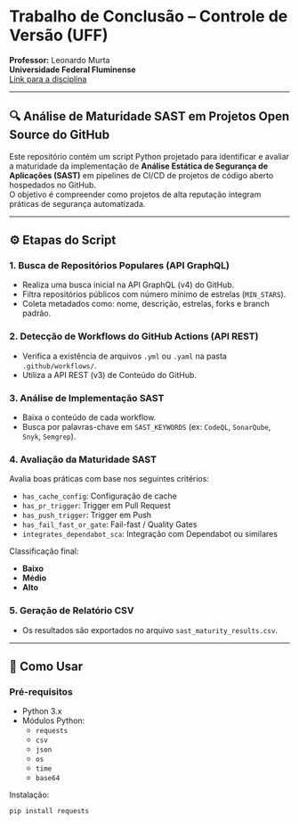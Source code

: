 # Trabalho de Conclusão – Controle de Versão (UFF)

**Professor:** Leonardo Murta  
**Universidade Federal Fluminense**  
[Link para a disciplina](https://leomurta.github.io/courses/2025.1/cv.html)

---

## 🔍 Análise de Maturidade SAST em Projetos Open Source do GitHub

Este repositório contém um script Python projetado para identificar e avaliar a maturidade da implementação de **Análise Estática de Segurança de Aplicações (SAST)** em pipelines de CI/CD de projetos de código aberto hospedados no GitHub.  
O objetivo é compreender como projetos de alta reputação integram práticas de segurança automatizada.

---

## ⚙️ Etapas do Script

### 1. Busca de Repositórios Populares (API GraphQL)

- Realiza uma busca inicial na API GraphQL (v4) do GitHub.
- Filtra repositórios públicos com número mínimo de estrelas (`MIN_STARS`).
- Coleta metadados como: nome, descrição, estrelas, forks e branch padrão.

### 2. Detecção de Workflows do GitHub Actions (API REST)

- Verifica a existência de arquivos `.yml` ou `.yaml` na pasta `.github/workflows/`.
- Utiliza a API REST (v3) de Conteúdo do GitHub.

### 3. Análise de Implementação SAST

- Baixa o conteúdo de cada workflow.
- Busca por palavras-chave em `SAST_KEYWORDS` (ex: `CodeQL`, `SonarQube`, `Snyk`, `Semgrep`).

### 4. Avaliação da Maturidade SAST

Avalia boas práticas com base nos seguintes critérios:

- `has_cache_config`: Configuração de cache  
- `has_pr_trigger`: Trigger em Pull Request  
- `has_push_trigger`: Trigger em Push  
- `has_fail_fast_or_gate`: Fail-fast / Quality Gates  
- `integrates_dependabot_sca`: Integração com Dependabot ou similares  

Classificação final:

- **Baixo**
- **Médio**
- **Alto**

### 5. Geração de Relatório CSV

- Os resultados são exportados no arquivo `sast_maturity_results.csv`.

---

## 🚀 Como Usar

### Pré-requisitos

- Python 3.x  
- Módulos Python:
  - `requests`
  - `csv`
  - `json`
  - `os`
  - `time`
  - `base64`

Instalação:

```bash
pip install requests
